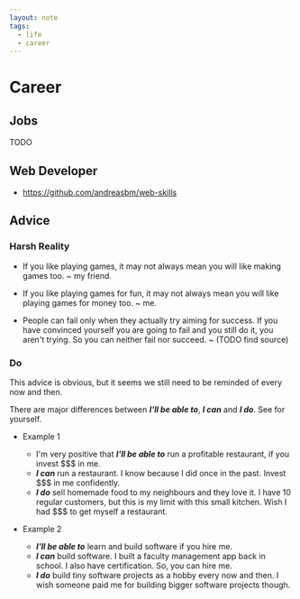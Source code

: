 ```yaml
---
layout: note
tags:
  - life
  - career
---
```


# Career

## Jobs

TODO

## Web Developer

- https://github.com/andreasbm/web-skills

## Advice

### Harsh Reality

- If you like playing games, it may not always mean you will like making games too. ~ my friend.

- If you like playing games for fun, it may not always mean you will like playing games for money too. ~ me.

- People can fail only when they actually try aiming for success. If you have convinced yourself you are going to fail and you still do it, you aren't trying. So you can neither fail nor succeed. ~ (TODO find source)

### Do

This advice is obvious, but it seems we still need to be reminded of every now and then.

There are major differences between **_I'll be able to_**, **_I can_** and **_I do_**. See for yourself.

- Example 1

  - I'm very positive that **_I'll be able to_** run a profitable restaurant, if you invest $$$ in me.
  - **_I can_** run a restaurant. I know because I did once in the past. Invest $$$ in me confidently.
  - **_I do_** sell homemade food to my neighbours and they love it. I have 10 regular customers, but this is my limit with this small kitchen. Wish I had $$$ to get myself a restaurant.

- Example 2

  - **_I'll be able to_** learn and build software if you hire me.
  - **_I can_** build software. I built a faculty management app back in school. I also have certification. So, you can hire me.
  - **_I do_** build tiny software projects as a hobby every now and then. I wish someone paid me for building bigger software projects though.
